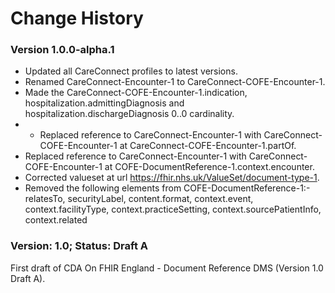# Change History #

### Version 1.0.0-alpha.1 ###

 - Updated all CareConnect profiles to latest versions.
 - Renamed CareConnect-Encounter-1 to CareConnect-COFE-Encounter-1.
 - Made the CareConnect-COFE-Encounter-1.indication,  hospitalization.admittingDiagnosis and hospitalization.dischargeDiagnosis 0..0 cardinality.
 -  - Replaced reference to CareConnect-Encounter-1 with CareConnect-COFE-Encounter-1 at CareConnect-COFE-Encounter-1.partOf.
 - Replaced reference to CareConnect-Encounter-1 with CareConnect-COFE-Encounter-1 at COFE-DocumentReference-1.context.encounter.
 - Corrected valueset at url https://fhir.nhs.uk/ValueSet/document-type-1.
 - Removed the following elements from COFE-DocumentReference-1:- relatesTo, securityLabel, content.format, context.event, context.facilityType, context.practiceSetting, context.sourcePatientInfo, context.related

### Version: 1.0; Status: Draft A #

First draft of CDA On FHIR England - Document Reference DMS (Version 1.0 Draft A).









